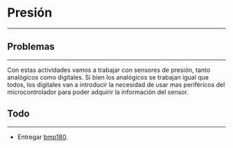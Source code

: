 # Presión
---

## Problemas
---
Con estas actividades vamos a trabajar con sensores de presión, tanto analógicos como digitales. Si bien los analógicos se trabajan igual que todos, los digitales van a introducir la necesidad de usar mas periféricos del microcontrolador para poder adquirir la información del sensor.

## Todo
---
- Entregar [bmp180](https://github.com/trq20/ise5/tree/pset2/bmp180).